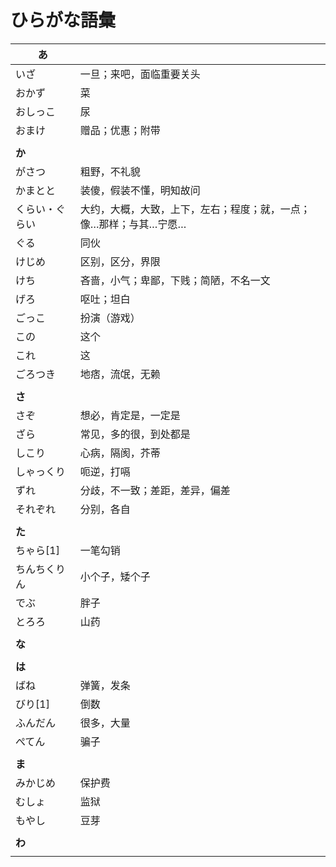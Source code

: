 # ひらがな語彙

| あ             |                                                                   |
| -------------- | :---------------------------------------------------------------- |
| いざ           | 一旦；来吧，面临重要关头                                          |
| おかず         | 菜                                                                |
| おしっこ       | 尿                                                                |
| おまけ         | 赠品；优惠；附带                                                  |
|                |                                                                   |
| **か**         |                                                                   |
| がさつ         | 粗野，不礼貌                                                      |
| かまとと       | 装傻，假装不懂，明知故问                                          |
| くらい・ぐらい | 大约，大概，大致，上下，左右；程度；就，一点；像…那样；与其…宁愿… |
| ぐる           | 同伙                                                              |
| けじめ         | 区别，区分，界限                                                  |
| けち           | 吝啬，小气；卑鄙，下贱；简陋，不名一文                            |
| げろ           | 呕吐；坦白                                                        |
| ごっこ         | 扮演（游戏）                                                      |
| この           | 这个                                                              |
| これ           | 这                                                                |
| ごろつき       | 地痞，流氓，无赖                                                  |
|                |                                                                   |
| **さ**         |                                                                   |
| さぞ           | 想必，肯定是，一定是                                              |
| ざら           | 常见，多的很，到处都是                                            |
| しこり         | 心病，隔阂，芥蒂                                                  |
| しゃっくり     | 呃逆，打嗝                                                        |
| ずれ           | 分歧，不一致；差距，差异，偏差                                    |
| それぞれ       | 分别，各自                                                        |
|                |                                                                   |
| **た**         |                                                                   |
| ちゃら[1]      | 一笔勾销                                                          |
| ちんちくりん   | 小个子，矮个子                                                    |
| でぶ           | 胖子                                                              |
| とろろ         | 山药                                                              |
|                |                                                                   |
| **な**         |                                                                   |
|                |                                                                   |
| **は**         |                                                                   |
| ばね           | 弹簧，发条                                                        |
| びり[1]        | 倒数                                                              |
| ふんだん       | 很多，大量                                                        |
| ぺてん         | 骗子                                                              |
|                |                                                                   |
| **ま**         |                                                                   |
| みかじめ       | 保护费                                                            |
| むしょ         | 监狱                                                              |
| もやし         | 豆芽                                                              |
|                |                                                                   |
| **わ**         |                                                                   |
|                |                                                                   |
